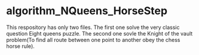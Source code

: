 # algorithm_NQueens_HorseStep
This respository has only two files.
The first one solve the very classic question Eight queens puzzle.
The second one sovle the Knight of the vault problem(To find all route between one point to another obey the chess horse rule).
